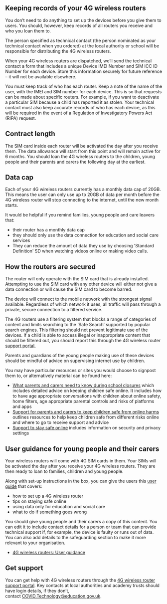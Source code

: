 ## Keeping records of your 4G wireless routers

You don’t need to do anything to set up the devices before you give them to users. You should, however, keep records of all routers you receive and who you loan them to.

The person specified as technical contact (the person nominated as your technical contact when you ordered) at the local authority or school will be responsible for distributing the 4G wireless routers.

When your 4G wireless routers are dispatched, we’ll send the technical contact a form that includes a unique Device IMEI Number and SIM ICC ID Number for each device. Store this information securely for future reference – it will not be available elsewhere.

You must keep track of who has each router. Keep a note of the name of the user, with the IMEI and SIM number for each device. This is so that requests can be made about specific routers. For example, if you want to deactivate a particular SIM because a child has reported it as stolen.
Your technical contact must also keep accurate records of who has each device, as this will be required in the event of a Regulation of Investigatory Powers Act (RIPA) request.


## Contract length

The SIM card inside each router will be activated the day after you receive them. The data allowance will start from this point and will remain active for 6 months. You should loan the 4G wireless routers to the children, young people and their parents and carers the following day at the earliest.

## Data cap

Each of your 4G wireless routers currently has a monthly data cap of 20GB. This means the user can only use up to 20GB of data per month before the 4G wireless router will stop connecting to the internet, until the new month starts.

It would be helpful if you remind families, young people and care leavers that:

* their router has a monthly data cap
* they should only use the data connection for education and social care services
* They can reduce the amount of data they use by choosing 'Standard Definition' SD when watching videos online or making video calls.



## How the routers are secured

The router will only operate with the SIM card that is already installed. Attempting to use the SIM card with any other device will either not give a data connection or will cause the SIM card to become barred.

The device will connect to the mobile network with the strongest signal available. Regardless of which network it uses, all traffic will pass through a private, secure connection to a filtered service.  

The 4G routers use a filtering system that blocks a range of categories of content and limits searching to the ‘Safe Search’ supported by popular search engines. This filtering should not prevent legitimate use of the devices. If a child is able to access illegal or inappropriate content that should be filtered out, you should report this through the 4G wireless router [support portal.](https://computacenterprod.service-now.com/dfe)  

Parents and guardians of the young people making use of these devices should be mindful of advice on supervising internet use by children.  

You may have particular resources or sites you would choose to signpost them to, or alternatively material can be found here:

* [What parents and carers need to know during school closures](https://www.gov.uk/government/publications/closure-of-educational-settings-information-for-parents-and-carers) which includes detailed advice on keeping children safe online. It includes how to have age appropriate conversations with children about online safety, home filters, age appropriate parental controls and risks of platforms and apps
* [Support for parents and carers to keep children safe from online harms](https://www.gov.uk/government/publications/coronavirus-covid-19-keeping-children-safe-online/coronavirus-covid-19-support-for-parents-and-carers-to-keep-children-safe-online) outlines resources to help keep children safe from different risks online and where to go to receive support and advice
* [Support to stay safe online](https://www.gov.uk/guidance/covid-19-staying-safe-online) includes information on security and privacy settings

## User guidance for young people and their carers

Your wireless routers will come with 4G SIM cards in them. Your SIMs will be activated the day after you receive your 4G wireless routers. They are then ready to loan to families, children and young people.  

Along with set-up instructions in the box, you can give the users this [user guide](/devices/4g-user-guidance) that covers:

* how to set up a 4G wireless router
* tips on staying safe online
* using data only for education and social care
* what to do if something goes wrong

You should give young people and their carers a copy of this content. You can edit it to include contact details for a person or team that can provide technical support if, for example, the device is faulty or runs out of data. You can also add details to the safeguarding section to make it more relevant to your organisation.

* [4G wireless routers: User guidance](/devices/4g-user-guidance)

## Get support

You can get help with 4G wireless routers through the [4G wireless router support portal](https://computacenterprod.service-now.com/). Key contacts at local authorities and academy trusts should have login details, if they don’t, contact [COVID.Technology@education.gov.uk](mailto:COVID.Technology@education.gov.uk).
